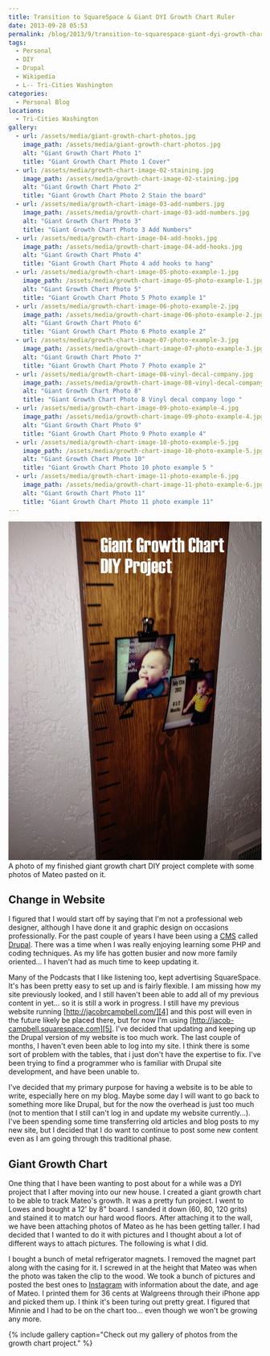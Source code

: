 ```yaml
---
title: Transition to SquareSpace & Giant DYI Growth Chart Ruler
date: 2013-09-28 05:53
permalink: /blog/2013/9/transition-to-squarespace-giant-dyi-growth-chart-ruler
tags:
  - Personal
  - DIY
  - Drupal
  - Wikipedia
  - L-- Tri-Cities Washington
categories:
  - Personal Blog
locations: 
  - Tri-Cities Washington
gallery:
  - url: /assets/media/giant-growth-chart-photos.jpg
    image_path: /assets/media/giant-growth-chart-photos.jpg
    alt: "Giant Growth Chart Photo 1"
    title: "Giant Growth Chart Photo 1 Cover"
  - url: /assets/media/growth-chart-image-02-staining.jpg
    image_path: /assets/media/growth-chart-image-02-staining.jpg
    alt: "Giant Growth Chart Photo 2"
    title: "Giant Growth Chart Photo 2 Stain the board"
  - url: /assets/media/growth-chart-image-03-add-numbers.jpg
    image_path: /assets/media/growth-chart-image-03-add-numbers.jpg
    alt: "Giant Growth Chart Photo 3"
    title: "Giant Growth Chart Photo 3 Add Numbers"
  - url: /assets/media/growth-chart-image-04-add-hooks.jpg
    image_path: /assets/media/growth-chart-image-04-add-hooks.jpg
    alt: "Giant Growth Chart Photo 4"
    title: "Giant Growth Chart Photo 4 add hooks to hang"
  - url: /assets/media/growth-chart-image-05-photo-example-1.jpg
    image_path: /assets/media/growth-chart-image-05-photo-example-1.jpg
    alt: "Giant Growth Chart Photo 5"
    title: "Giant Growth Chart Photo 5 Photo example 1"
  - url: /assets/media/growth-chart-image-06-photo-example-2.jpg
    image_path: /assets/media/growth-chart-image-06-photo-example-2.jpg
    alt: "Giant Growth Chart Photo 6"
    title: "Giant Growth Chart Photo 6 Photo example 2"
  - url: /assets/media/growth-chart-image-07-photo-example-3.jpg
    image_path: /assets/media/growth-chart-image-07-photo-example-3.jpg
    alt: "Giant Growth Chart Photo 7"
    title: "Giant Growth Chart Photo 7 Photo example 2"
  - url: /assets/media/growth-chart-image-08-vinyl-decal-company.jpg
    image_path: /assets/media/growth-chart-image-08-vinyl-decal-company.jpg
    alt: "Giant Growth Chart Photo 8"
    title: "Giant Growth Chart Photo 8 Vinyl decal company logo "
  - url: /assets/media/growth-chart-image-09-photo-example-4.jpg
    image_path: /assets/media/growth-chart-image-09-photo-example-4.jpg
    alt: "Giant Growth Chart Photo 9"
    title: "Giant Growth Chart Photo 9 Photo example 4"
  - url: /assets/media/growth-chart-image-10-photo-example-5.jpg
    image_path: /assets/media/growth-chart-image-10-photo-example-5.jpg
    alt: "Giant Growth Chart Photo 10"
    title: "Giant Growth Chart Photo 10 photo example 5 "
  - url: /assets/media/growth-chart-image-11-photo-example-6.jpg
    image_path: /assets/media/growth-chart-image-11-photo-example-6.jpg
    alt: "Giant Growth Chart Photo 11"
    title: "Giant Growth Chart Photo 11 photo example 11"
---
```


![A photo of my finished giant growth chart DIY project complete with some photos of Mateo pasted on it. ][1] A photo of my finished giant growth chart DIY project complete with some photos of Mateo pasted on it. 

   [1]: /assets/media/giant-growth-chart-photos.jpg

## Change in Website

I figured that I would start off by saying that I'm not a professional web designer, although I have done it and graphic design on occasions professionally. For the past couple of years I have been using a [CMS][2] called [Drupal][3]. There was a time when I was really enjoying learning some PHP and coding techniques. As my life has gotten busier and now more family oriented... I haven't had as much time to keep updating it.

   [2]: http://en.wikipedia.org/wiki/Content_management_system
   [3]: https://drupal.org

Many of the Podcasts that I like listening too, kept advertising SquareSpace. It's has been pretty easy to set up and is fairly flexible. I am missing how my site previously looked, and I still haven't been able to add all of my previous content in yet... so it is still a work in progress. I still have my previous website running [http://jacobrcampbell.com/][4] and this post will even in the future likely be placed there, but for now I'm using [http://jacob-campbell.squarespace.com][5]. I've decided that updating and keeping up the Drupal version of my website is too much work. The last couple of months, I haven't even been able to log into my site. I think there is some sort of problem with the tables, that i just don't have the expertise to fix. I've been trying to find a programmer who is familiar with Drupal site development, and have been unable to.

   [4]: http://jacobrcampbell.com
   [5]: http://jacob-campbell.squarespace.com

I've decided that my primary purpose for having a website is to be able to write, especially here on my blog. Maybe some day I will want to go back to something more like Drupal, but for the now the overhead is just too much (not to mention that I still can't log in and update my website currently...). I've been spending some time transferring old articles and blog posts to my new site, but I decided that I do want to continue to post some new content even as I am going through this traditional phase.

## Giant Growth Chart

One thing that I have been wanting to post about for a while was a DYI project that I after moving into our new house. I created a giant growth chart to be able to track Mateo's growth. It was a pretty fun project. I went to Lowes and bought a 12' by 8" board. I sanded it down (60, 80, 120 grits) and stained it to match our hard wood floors. After attaching it to the wall, we have been attaching photos of Mateo as he has been getting taller. I had decided that I wanted to do it with pictures and I thought about a lot of different ways to attach pictures. The following is what I did.

I bought a bunch of metal refrigerator magnets. I removed the magnet part along with the casing for it. I screwed in at the height that Mateo was when the photo was taken the clip to the wood. We took a bunch of pictures and posted the best ones to [Instagram][6] with information about the date, and age of Mateo. I printed them for 36 cents at Walgreens through their iPhone app and picked them up. I think it's been turing out pretty great. I figured that Minnie and I had to be on the chart too... even though we won't be growing any more.

   [6]: http://instagram.com/campjacb

{% include gallery caption="Check out my gallery of photos from the growth chart project." %}
